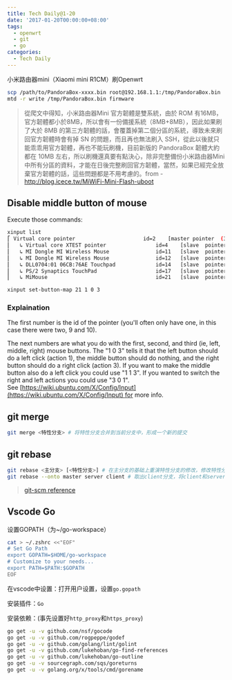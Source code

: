 ```yaml
---
title: Tech Daily@1-20
date: '2017-01-20T00:00:00+08:00'
tags:
  - openwrt
  - git
  - go
categories:
  - Tech Daily
---
```


小米路由器mini（Xiaomi mini R1CM）刷Openwrt

```bash
scp /path/to/PandoraBox-xxxx.bin root@192.168.1.1:/tmp/PandoraBox.bin
mtd -r write /tmp/PandoraBox.bin firmware
```



> 從爬文中得知，小米路由器Mini 官方韌體是雙系統，由於 ROM 有16MB，官方韌體都小於8MB，所以會有一份備援系統（8MB+8MB），因此如果刷了大於 8MB 的第三方韌體的話，會覆蓋掉第二個分區的系統，導致未來刷回官方韌體時會有掉 SN 的問題，而且再也無法刷入 SSH，從此以後就只能乖乖用官方韌體，再也不能玩刷機，目前新版的 PandoraBox 韌體大約都在 10MB 左右，所以刷機還真要有點決心，除非完整備份小米路由器Mini 中所有分區的資料，才能在日後完整刷回官方韌體，當然，如果已經完全放棄官方韌體的話，這些問題都是不用考慮的。from -  http://blog.icece.tw/MiWiFi-Mini-Flash-uboot



## Disable middle button of mouse

Execute those commands:

```bash
xinput list
⎡ Virtual core pointer                    	id=2	[master pointer  (3)]
⎜   ↳ Virtual core XTEST pointer              	id=4	[slave  pointer  (2)]
⎜   ↳ MI Dongle MI Wireless Mouse             	id=11	[slave  pointer  (2)]
⎜   ↳ MI Dongle MI Wireless Mouse             	id=12	[slave  pointer  (2)]
⎜   ↳ DLL0704:01 06CB:76AE Touchpad           	id=14	[slave  pointer  (2)]
⎜   ↳ PS/2 Synaptics TouchPad                 	id=17	[slave  pointer  (2)]
⎜   ↳ MiMouse                                 	id=21	[slave  pointer  (2)]

xinput set-button-map 21 1 0 3
```
<!--more-->
### **Explaination** 

The first number is the id of the pointer (you'll often only have one, in this case there were two, 9 and 10).

The next numbers are what you do with the first, second, and third (ie, left, middle, right) mouse buttons. The "1 0 3" tells it that the left button should do a left click (action 1), the middle button should do nothing, and the right button should do a right click (action 3). If you want to make the middle button also do a left click you could use "1 1 3". If you wanted to switch the right and left actions you could use "3 0 1". See [https://wiki.ubuntu.com/X/Config/Input](https://wiki.ubuntu.com/X/Config/Input) for more info.



## git merge

```bash
git merge <特性分支> # 将特性分支合并到当前分支中，形成一个新的提交
```



## git rebase

```bash
git rebase <主分支> [<特性分支>] # 在主分支的基础上重演特性分支的修改，修改特性分支的历史（变基）
git rebase --onto master server client # 取出client分支，将client和server的共同祖先之后的变化在master上重演一遍
```

> [git-scm reference](https://git-scm.com/book/zh/v1/Git-%E5%88%86%E6%94%AF-%E5%88%86%E6%94%AF%E7%9A%84%E8%A1%8D%E5%90%88)



## Vscode Go	

设置GOPATH（为~/go-workspace）

```bash
cat > ~/.zshrc <<"EOF"
# Set Go Path
export GOPATH=$HOME/go-workspace
# Customize to your needs...
export PATH=$PATH:$GOPATH
EOF
```

在vscode中设置：打开用户设置，设置`go.gopath`

安装插件：`Go`

安装依赖：(事先设置好`http_proxy`和`https_proxy`)
```bash
go get -u -v github.com/nsf/gocode
go get -u -v github.com/rogpeppe/godef
go get -u -v github.com/golang/lint/golint
go get -u -v github.com/lukehoban/go-find-references
go get -u -v github.com/lukehoban/go-outline
go get -u -v sourcegraph.com/sqs/goreturns
go get -u -v golang.org/x/tools/cmd/gorename
```

